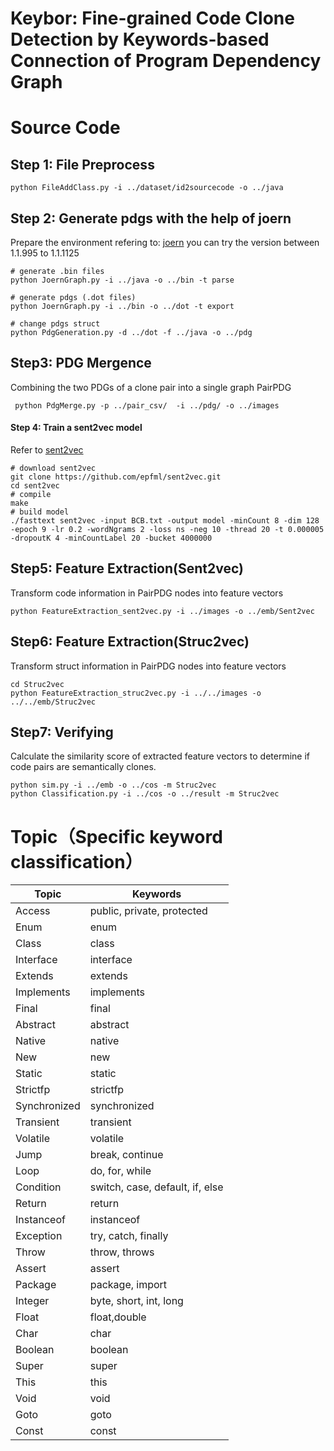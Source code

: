 # Keybor: Fine-grained Code Clone Detection by Keywords-based Connection of Program Dependency Graph

# Source Code  
## Step 1: File Preprocess
```
python FileAddClass.py -i ../dataset/id2sourcecode -o ../java
```

## Step 2: Generate pdgs with the help of joern
Prepare the environment refering to: [joern](https://github.com/joernio/joern) you can try the version between 1.1.995 to 1.1.1125
```
# generate .bin files
python JoernGraph.py -i ../java -o ../bin -t parse

# generate pdgs (.dot files)
python JoernGraph.py -i ../bin -o ../dot -t export

# change pdgs struct
python PdgGeneration.py -d ../dot -f ../java -o ../pdg
```

## Step3: PDG Mergence
Combining the two PDGs of a clone pair into a single graph PairPDG
```
 python PdgMerge.py -p ../pair_csv/  -i ../pdg/ -o ../images
```

#### Step 4: Train a sent2vec model
Refer to [sent2vec](https://github.com/epfml/sent2vec#train-a-new-sent2vec-model)
```
# download sent2vec
git clone https://github.com/epfml/sent2vec.git
cd sent2vec
# compile
make
# build model
./fasttext sent2vec -input BCB.txt -output model -minCount 8 -dim 128 -epoch 9 -lr 0.2 -wordNgrams 2 -loss ns -neg 10 -thread 20 -t 0.000005 -dropoutK 4 -minCountLabel 20 -bucket 4000000
```

## Step5: Feature Extraction(Sent2vec)
Transform code information in PairPDG nodes into feature vectors
```
python FeatureExtraction_sent2vec.py -i ../images -o ../emb/Sent2vec
```

## Step6: Feature Extraction(Struc2vec)
Transform struct information in PairPDG nodes into feature vectors
```
cd Struc2vec
python FeatureExtraction_struc2vec.py -i ../../images -o ../../emb/Struc2vec
```

## Step7: Verifying
Calculate the similarity score of extracted feature vectors to determine if code pairs are semantically clones.
```
python sim.py -i ../emb -o ../cos -m Struc2vec
python Classification.py -i ../cos -o ../result -m Struc2vec
```

# Topic（Specific keyword classification）
| Topic | Keywords |
| --- | --- |
| Access | public, private, protected |
| Enum | enum |
| Class | class |
| Interface | interface |
| Extends | extends |
| Implements | implements |
| Final | final |
| Abstract | abstract |
| Native | native |
| New | new |
| Static | static |
| Strictfp | strictfp |
| Synchronized | synchronized |
| Transient | transient |
| Volatile | volatile |
| Jump | break, continue |
| Loop | do, for, while  |
| Condition | switch, case, default, if, else |
| Return | return |
| Instanceof | instanceof |
| Exception | try, catch, finally |
| Throw | throw, throws |
| Assert | assert |
| Package | package, import |
| Integer | byte, short, int, long |
| Float | float,double |
| Char | char |
| Boolean | boolean |
| Super | super |
| This | this |
| Void | void |
| Goto | goto |
| Const | const |



